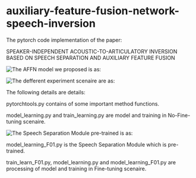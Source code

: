 # auxiliary-feature-fusion-network-speech-inversion

The pytorch code implementation of the paper: 

SPEAKER-INDEPENDENT ACOUSTIC-TO-ARTICULATORY INVERSION BASED ON SPEECH SEPARATION AND AUXILIARY FEATURE FUSION

![The AFFN model we proposed is as:](https://github.com/JeSuisUnProgrammeur/auxiliary-feature-network-speech-inversion-/figure1.jpg)

![The defferent experiment scenaire are as:](https://github.com/JeSuisUnProgrammeur/auxiliary-feature-fusion-network-speech-inversion-/blob/main/Experimentsetting.png)

The following details are details:

pytorchtools.py contains of some important method functions.

model_learning.py and train_learning.py are model and training in No-Fine-tuning scenaire.

![The Speech Separation Module pre-trained is as:](https://github.com/JeSuisUnProgrammeur/auxiliary-feature-network-speech-inversion-/figure3.jpg)

model_learning_F01.py is the Speech Separation Module which is pre-trained.

train_learn_F01.py, model_learning.py and model_learning_F01.py are processing of model and training in Fine-tuning scenaire.
